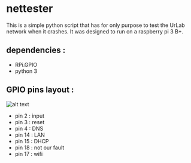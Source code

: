 # nettester

This is a simple python script that has for only purpose to test the UrLab network when it crashes.
It was designed to run on a raspberry pi 3 B+.

## dependencies :
* RPi.GPIO
* python 3

## GPIO pins layout :
![alt text](https://www.raspberrypi.org/documentation/usage/gpio/images/gpio-numbers-pi2.png "Raspi GPIO")

* pin 2 : input
* pin 3 : reset
* pin 4 : DNS
* pin 14 : LAN
* pin 15 : DHCP
* pin 18 : not our fault
* pin 17 : wifi